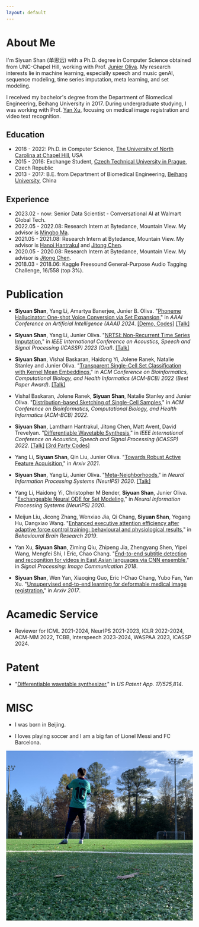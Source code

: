 ```yaml
---
layout: default
---
```


# About Me

I'm Siyuan Shan (单思远) with a Ph.D. degree in Computer Science obtained from UNC-Chapel Hill, working with Prof. [Junier Oliva](https://cs.unc.edu/people/junier-oliva/). My research interests lie in machine learning, especially speech and music genAI, sequence modeling, time series imputation, meta learning, and set modeling.  

I received my bachelor's degree from the Department of Biomedical Engineering, Beihang University in 2017. During undergraduate studying, I was working with Prof. [Yan Xu](https://scholar.google.com/citations?user=D01Xtx4AAAAJ&hl=en), focusing on medical image registration and video text recognition.

## Education

* 2018 - 2022: Ph.D. in Computer Science, [The University of North Carolina at Chapel Hill](https://www.unc.edu/), USA
* 2015 - 2016: Exchange Student, [Czech Technical University in Prague](https://www.cvut.cz/en), Czech Republic
* 2013 - 2017: B.E. from Department of Biomedical Engineering, [Beihang University](https://ev.buaa.edu.cn/), China

## Experience
* 2023.02 - now: Senior Data Scientist - Conversational AI at Walmart Global Tech.
* 2022.05 - 2022.08: Research Intern at Bytedance, Mountain View. My advisor is [Mingbo Ma](http://mingboma.com/). 
* 2021.05 - 2021.08: Research Intern at Bytedance, Mountain View. My advisor is [Hanoi Hantrakul⁣](https://www.linkedin.com/in/lamtharn-hanoi-hantrakul-0a8946b4/) and [Jitong Chen](http://jitongchen.com/). 
* 2020.05 - 2020.08: Research Intern at Bytedance, Mountain View. My advisor is [Jitong Chen](http://jitongchen.com/).
* 2018.03 - 2018.06: Kaggle Freesound General-Purpose Audio Tagging Challenge, 16/558 (top 3%).

# Publication

* **Siyuan Shan**, Yang Li, Amartya Banerjee, Junier B. Oliva. "[Phoneme Hallucinator: One-shot Voice Conversion via Set Expansion](https://arxiv.org/pdf/2308.06382.pdf)," in _AAAI Conference on Artificial Intelligence (AAAI) 2024_. [[Demo, Codes]](https://phonemehallucinator.github.io/) [[Talk]](https://www.youtube.com/watch?v=nWK3tRGdn4k)

* **Siyuan Shan**, Yang Li, Junier Oliva. "[NRTSI: Non-Recurrent Time Series Imputation](https://arxiv.org/pdf/2102.03340.pdf)," in _IEEE International Conference on Acoustics, Speech and Signal Processing (ICASSP) 2023 (Oral)_. [[Talk]](https://youtu.be/yQYF9MZ8Ots)

* **Siyuan Shan**, Vishal Baskaran, Haidong Yi, Jolene Ranek, Natalie Stanley and Junier Oliva. "[Transparent Single-Cell Set Classification with Kernel Mean Embeddings](https://arxiv.org/pdf/2201.07322.pdf)," in _ACM Conference on Bioinformatics, Computational Biology, and Health Informatics (ACM-BCB) 2022 (Best Paper Award)_. [[Talk]](https://www.youtube.com/watch?v=fiQnFgyx0mk)

*  Vishal Baskaran, Jolene Ranek, **Siyuan Shan**, Natalie Stanley and Junier Oliva. "[Distribution-based Sketching of Single-Cell Samples](https://arxiv.org/pdf/2207.00584.pdf)," in _ACM Conference on Bioinformatics, Computational Biology, and Health Informatics (ACM-BCB) 2022_.

* **Siyuan Shan**, Lamtharn Hantrakul, Jitong Chen, Matt Avent, David Trevelyan. "[Differentiable Wavetable Synthesis](https://arxiv.org/pdf/2111.10003.pdf)," in _IEEE International Conference on Acoustics, Speech and Signal Processing (ICASSP) 2022_. [[Talk]](https://www.youtube.com/watch?v=mkHijEUR0wU) [[3rd Party Codes]](https://github.com/gudgud96/diff-wave-synth)

* Yang Li, **Siyuan Shan**, Qin Liu, Junier Oliva. "[Towards Robust Active Feature Acquisition](https://arxiv.org/pdf/2107.04163.pdf)," in _Arxiv 2021_.

* **Siyuan Shan**, Yang Li, Junier Oliva. "[Meta-Neighborhoods](https://papers.nips.cc/paper/2020/file/35464c848f410e55a13bb9d78e7fddd0-Paper.pdf)," in _Neural Information Processing Systems (NeurIPS) 2020_. [[Talk]](https://slideslive.com/38936025/metaneighborhoods)

* Yang Li, Haidong Yi, Christopher M Bender, **Siyuan Shan**, Junier Oliva. "[Exchangeable Neural ODE for Set Modeling](https://proceedings.neurips.cc/paper/2020/file/4db73860ecb5533b5a6c710341d5bbec-Paper.pdf)," in _Neural Information Processing Systems (NeurIPS) 2020_.

* Meijun Liu, Jicong Zhang, Wenxiao Jia, Qi Chang, **Siyuan Shan**, Yegang Hu, Dangxiao Wang. "[Enhanced executive attention efficiency after adaptive force control training: behavioural and physiological results](https://www.sciencedirect.com/science/article/pii/S0166432818312464)," in _Behavioural Brain Research 2019_.

* Yan Xu, **Siyuan Shan**, Ziming Qiu, Zhipeng Jia, Zhengyang Shen, Yipei Wang, Mengfei Shi, I Eric, Chao Chang. "[End-to-end subtitle detection and recognition for videos in East Asian languages via CNN ensemble](https://www.sciencedirect.com/science/article/abs/pii/S092359651730173X)," in _Signal Processing: Image Communication 2018_.

* **Siyuan Shan**, Wen Yan, Xiaoqing Guo, Eric I-Chao Chang, Yubo Fan, Yan Xu. "[Unsupervised end-to-end learning for deformable medical image registration](https://arxiv.org/pdf/1711.08608.pdf)," in _Arxiv 2017_.

# Acamedic Service
* Reviewer for ICML 2021-2024, NeurIPS 2021-2023, ICLR 2022-2024, ACM-MM 2022, TCBB, Interspeech 2023-2024, WASPAA 2023, ICASSP 2024.

# Patent
* "[Differentiable wavetable synthesizer](https://patents.google.com/patent/US20230154451A1/en)," in _US Patent App. 17/525,814_.

# MISC

* I was born in Beijing.

* I loves playing soccer and I am a big fan of Lionel Messi and FC Barcelona.
<img src="/assets/img/soccer.jpg"/>

